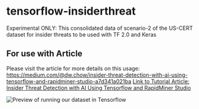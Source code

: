 # tensorflow-insiderthreat
Experimental ONLY: This consolidated data of scenario-2 of the US-CERT dataset for insider threats to be used with TF 2.0 and Keras

## For use with Article
Please visit the article for more details on this usage: https://medium.com/@dw.chow/insider-threat-detection-with-ai-using-tensorflow-and-rapidminer-studio-a7d341a021ba
[Link to Tutorial Article:  Insider Threat Detection with AI Using Tensorflow and RapidMiner Studio](https://medium.com/@dw.chow/insider-threat-detection-with-ai-using-tensorflow-and-rapidminer-studio-a7d341a021ba)

![Preview of running our dataset in Tensorflow](https://media-exp1.licdn.com/dms/image/C5612AQEQp1U91WZjjQ/article-inline_image-shrink_1000_1488/0?e=1595462400&v=beta&t=8nf3ensTNbsA5o5NEzYIacKtC-A4FLWqYnvdv1fiYc4)
